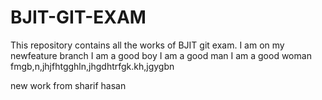 # BJIT-GIT-EXAM
This repository contains all the works of BJIT git exam.
I am on my newfeature branch
I am a good boy
I am a good man
I am a good woman
fmgb,n,jhjfhtgghln,jhgdhtrfgk.kh,jgygbn

new work from sharif hasan

